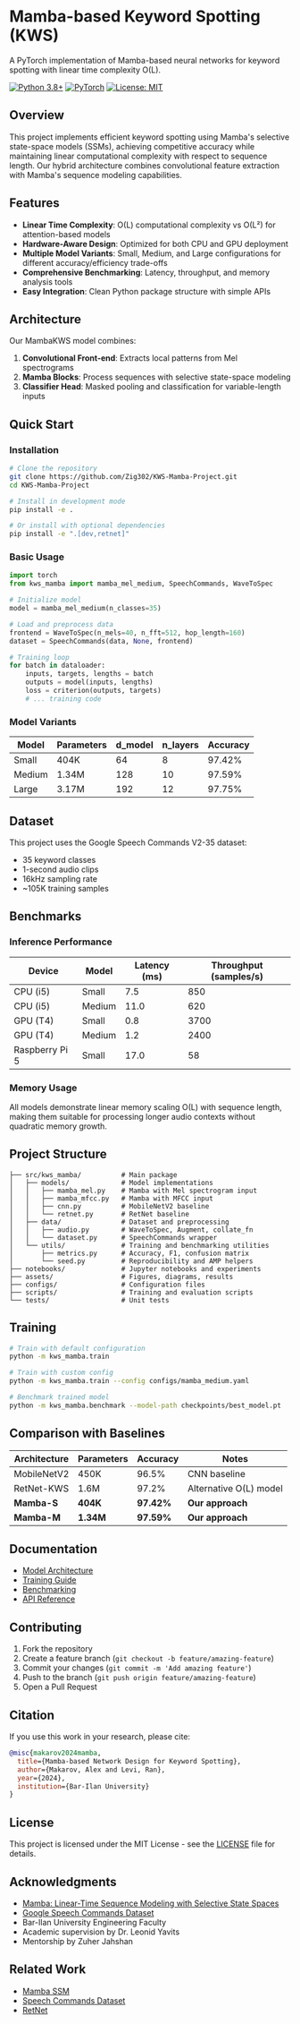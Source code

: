 # Mamba-based Keyword Spotting (KWS)

A PyTorch implementation of Mamba-based neural networks for keyword spotting with linear time complexity O(L).

[![Python 3.8+](https://img.shields.io/badge/python-3.8+-blue.svg)](https://www.python.org/downloads/)
[![PyTorch](https://img.shields.io/badge/PyTorch-2.0+-ee4c2c.svg)](https://pytorch.org/)
[![License: MIT](https://img.shields.io/badge/License-MIT-yellow.svg)](https://opensource.org/licenses/MIT)

## Overview

This project implements efficient keyword spotting using Mamba's selective state-space models (SSMs), achieving competitive accuracy while maintaining linear computational complexity with respect to sequence length. Our hybrid architecture combines convolutional feature extraction with Mamba's sequence modeling capabilities.

## Features

- **Linear Time Complexity**: O(L) computational complexity vs O(L²) for attention-based models
- **Hardware-Aware Design**: Optimized for both CPU and GPU deployment
- **Multiple Model Variants**: Small, Medium, and Large configurations for different accuracy/efficiency trade-offs
- **Comprehensive Benchmarking**: Latency, throughput, and memory analysis tools
- **Easy Integration**: Clean Python package structure with simple APIs

## Architecture

Our MambaKWS model combines:
1. **Convolutional Front-end**: Extracts local patterns from Mel spectrograms
2. **Mamba Blocks**: Process sequences with selective state-space modeling
3. **Classifier Head**: Masked pooling and classification for variable-length inputs

## Quick Start

### Installation

```bash
# Clone the repository
git clone https://github.com/Zig302/KWS-Mamba-Project.git
cd KWS-Mamba-Project

# Install in development mode
pip install -e .

# Or install with optional dependencies
pip install -e ".[dev,retnet]"
```

### Basic Usage

```python
import torch
from kws_mamba import mamba_mel_medium, SpeechCommands, WaveToSpec

# Initialize model
model = mamba_mel_medium(n_classes=35)

# Load and preprocess data
frontend = WaveToSpec(n_mels=40, n_fft=512, hop_length=160)
dataset = SpeechCommands(data, None, frontend)

# Training loop
for batch in dataloader:
    inputs, targets, lengths = batch
    outputs = model(inputs, lengths)
    loss = criterion(outputs, targets)
    # ... training code
```

### Model Variants

| Model | Parameters | d_model | n_layers | Accuracy |
|-------|------------|---------|----------|----------|
| Small | 404K | 64 | 8 | 97.42% |
| Medium | 1.34M | 128 | 10 | 97.59% |
| Large | 3.17M | 192 | 12 | 97.75% |

## Dataset

This project uses the Google Speech Commands V2-35 dataset:
- 35 keyword classes
- 1-second audio clips
- 16kHz sampling rate
- ~105K training samples

## Benchmarks

### Inference Performance

| Device | Model | Latency (ms) | Throughput (samples/s) |
|--------|-------|--------------|------------------------|
| CPU (i5) | Small | 7.5 | 850 |
| CPU (i5) | Medium | 11.0 | 620 |
| GPU (T4) | Small | 0.8 | 3700 |
| GPU (T4) | Medium | 1.2 | 2400 |
| Raspberry Pi 5 | Small | 17.0 | 58 |

### Memory Usage

All models demonstrate linear memory scaling O(L) with sequence length, making them suitable for processing longer audio contexts without quadratic memory growth.

## Project Structure

```
├── src/kws_mamba/          # Main package
│   ├── models/             # Model implementations
│   │   ├── mamba_mel.py    # Mamba with Mel spectrogram input
│   │   ├── mamba_mfcc.py   # Mamba with MFCC input
│   │   ├── cnn.py          # MobileNetV2 baseline
│   │   └── retnet.py       # RetNet baseline
│   ├── data/               # Dataset and preprocessing
│   │   ├── audio.py        # WaveToSpec, Augment, collate_fn
│   │   └── dataset.py      # SpeechCommands wrapper
│   └── utils/              # Training and benchmarking utilities
│       ├── metrics.py      # Accuracy, F1, confusion matrix
│       └── seed.py         # Reproducibility and AMP helpers
├── notebooks/              # Jupyter notebooks and experiments
├── assets/                 # Figures, diagrams, results
├── configs/                # Configuration files
├── scripts/                # Training and evaluation scripts
└── tests/                  # Unit tests
```

## Training

```bash
# Train with default configuration
python -m kws_mamba.train

# Train with custom config
python -m kws_mamba.train --config configs/mamba_medium.yaml

# Benchmark trained model
python -m kws_mamba.benchmark --model-path checkpoints/best_model.pt
```

## Comparison with Baselines

| Architecture | Parameters | Accuracy | Notes |
|-------------|------------|----------|-------|
| MobileNetV2 | 450K | 96.5% | CNN baseline |
| RetNet-KWS | 1.6M | 97.2% | Alternative O(L) model |
| **Mamba-S** | **404K** | **97.42%** | **Our approach** |
| **Mamba-M** | **1.34M** | **97.59%** | **Our approach** |

## Documentation

- [Model Architecture](docs/architecture.md)
- [Training Guide](docs/training.md)
- [Benchmarking](docs/benchmarking.md)
- [API Reference](docs/api.md)

## Contributing

1. Fork the repository
2. Create a feature branch (`git checkout -b feature/amazing-feature`)
3. Commit your changes (`git commit -m 'Add amazing feature'`)
4. Push to the branch (`git push origin feature/amazing-feature`)
5. Open a Pull Request

## Citation

If you use this work in your research, please cite:

```bibtex
@misc{makarov2024mamba,
  title={Mamba-based Network Design for Keyword Spotting},
  author={Makarov, Alex and Levi, Ran},
  year={2024},
  institution={Bar-Ilan University}
}
```

## License

This project is licensed under the MIT License - see the [LICENSE](LICENSE) file for details.

## Acknowledgments

- [Mamba: Linear-Time Sequence Modeling with Selective State Spaces](https://arxiv.org/abs/2312.00752)
- [Google Speech Commands Dataset](https://arxiv.org/abs/1804.03209)
- Bar-Ilan University Engineering Faculty
- Academic supervision by Dr. Leonid Yavits
- Mentorship by Zuher Jahshan

## Related Work

- [Mamba SSM](https://github.com/state-spaces/mamba)
- [Speech Commands Dataset](https://github.com/tensorflow/datasets/tree/master/docs/catalog/speech_commands)
- [RetNet](https://github.com/Jamie-Stirling/RetNet)
